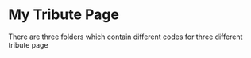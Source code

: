 # My Tribute Page 

There are three folders which contain different codes for three different tribute page 